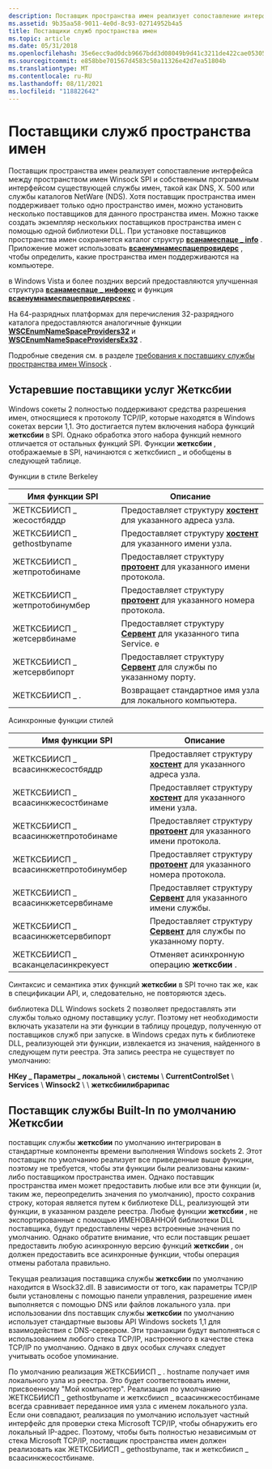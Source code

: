 ```yaml
---
description: Поставщик пространства имен реализует сопоставление интерфейса между пространством имен Winsock SPI и собственным программным интерфейсом существующей службы имен, такой как DNS, X. 500 или службы каталогов NetWare (NDS).
ms.assetid: 9b35aa58-9011-4e0d-8c93-02714952b4a5
title: Поставщики служб пространства имен
ms.topic: article
ms.date: 05/31/2018
ms.openlocfilehash: 35e6ecc9ad0dcb9667bdd3d08049b9d41c3211de422cae0530506f6103494527
ms.sourcegitcommit: e858bbe701567d4583c50a11326e42d7ea51804b
ms.translationtype: MT
ms.contentlocale: ru-RU
ms.lasthandoff: 08/11/2021
ms.locfileid: "118822642"
---
```

# <a name="namespace-service-providers"></a>Поставщики служб пространства имен

Поставщик пространства имен реализует сопоставление интерфейса между пространством имен Winsock SPI и собственным программным интерфейсом существующей службы имен, такой как DNS, X. 500 или службы каталогов NetWare (NDS). Хотя поставщик пространства имен поддерживает только одно пространство имен, можно установить несколько поставщиков для данного пространства имен. Можно также создать экземпляр нескольких поставщиков пространства имен с помощью одной библиотеки DLL. При установке поставщиков пространства имен сохраняется каталог структур [**всанамеспаце \_ info**](/windows/desktop/api/Winsock2/ns-winsock2-wsanamespace_infow) . Приложение может использовать [**всаенумнамеспацепровидерс**](/windows/desktop/api/Winsock2/nf-winsock2-wsaenumnamespaceprovidersa) , чтобы определить, какие пространства имен поддерживаются на компьютере.

в Windows Vista и более поздних версий предоставляются улучшенная структура [**всанамеспаце \_ инфоекс**](/windows/desktop/api/Winsock2/ns-winsock2-wsanamespace_infoexw) и функция [**всаенумнамеспацепровидерсекс**](/windows/desktop/api/Winsock2/nf-winsock2-wsaenumnamespaceprovidersexa) .

На 64-разрядных платформах для перечисления 32-разрядного каталога предоставляются аналогичные функции [**WSCEnumNameSpaceProviders32**](/windows/desktop/api/Ws2spi/nf-ws2spi-wscenumnamespaceproviders32) и [**WSCEnumNameSpaceProvidersEx32**](/windows/desktop/api/Ws2spi/nf-ws2spi-wscenumnamespaceprovidersex32) .

Подробные сведения см. в разделе [требования к поставщику службы пространства имен Winsock](winsock-namespace-service-provider-requirements.md) .

## <a name="legacy-getxbyy-service-providers"></a>Устаревшие поставщики услуг Жетксбии

Windows сокеты 2 полностью поддерживают средства разрешения имен, относящиеся к протоколу TCP/IP, которые находятся в Windows сокетах версии 1,1. Это достигается путем включения набора функций **жетксбии** в SPI. Однако обработка этого набора функций немного отличается от остальных функций SPI. Функции **жетксбии** , отображаемые в SPI, начинаются с жетксбиисп \_ и обобщены в следующей таблице.

Функции в стиле Berkeley



| Имя функции SPI           | Описание                                                                              |
|-----------------------------|------------------------------------------------------------------------------------------|
| ЖЕТКСБИИСП \_ жесостбяддр    | Предоставляет структуру [**хостент**](/windows/desktop/api/winsock/ns-winsock-hostent) для указанного адреса узла.        |
| ЖЕТКСБИИСП \_ gethostbyname    | Предоставляет структуру [**хостент**](/windows/desktop/api/winsock/ns-winsock-hostent) для указанного имени узла.           |
| ЖЕТКСБИИСП \_ жетпротобинаме   | Предоставляет структуру [**протоент**](/windows/desktop/api/winsock/ns-winsock-protoent) для указанного имени протокола.     |
| ЖЕТКСБИИСП \_ жетпротобинумбер | Предоставляет структуру [**протоент**](/windows/desktop/api/winsock/ns-winsock-protoent) для указанного номера протокола.   |
| ЖЕТКСБИИСП \_ жетсервбинаме    | Предоставляет структуру [**Сервент**](/windows/desktop/api/winsock/ns-winsock-servent) для указанного типа Service. e        |
| ЖЕТКСБИИСП \_ жетсервбипорт    | Предоставляет структуру [**Сервент**](/windows/desktop/api/winsock/ns-winsock-servent) для службы по указанному порту. |
| ЖЕТКСБИИСП \_ .      | Возвращает стандартное имя узла для локального компьютера.                                   |



 

Асинхронные функции стилей



| Имя функции SPI                   | Описание                                                                              |
|-------------------------------------|------------------------------------------------------------------------------------------|
| ЖЕТКСБИИСП \_ всаасинкжесостбяддр    | Предоставляет структуру [**хостент**](/windows/desktop/api/winsock/ns-winsock-hostent) для указанного адреса узла.        |
| ЖЕТКСБИИСП \_ всаасинкжесостбинаме    | Предоставляет структуру [**хостент**](/windows/desktop/api/winsock/ns-winsock-hostent) для указанного имени узла.           |
| ЖЕТКСБИИСП \_ всаасинкжетпротобинаме   | Предоставляет структуру [**протоент**](/windows/desktop/api/winsock/ns-winsock-protoent) для указанного имени протокола.     |
| ЖЕТКСБИИСП \_ всаасинкжетпротобинумбер | Предоставляет структуру [**протоент**](/windows/desktop/api/winsock/ns-winsock-protoent) для указанного номера протокола.   |
| ЖЕТКСБИИСП \_ всаасинкжетсервбинаме    | Предоставляет структуру [**Сервент**](/windows/desktop/api/winsock/ns-winsock-servent) для указанного имени службы.        |
| ЖЕТКСБИИСП \_ всаасинкжетсервбипорт    | Предоставляет структуру [**Сервент**](/windows/desktop/api/winsock/ns-winsock-servent) для службы по указанному порту. |
| ЖЕТКСБИИСП \_ всаканцеласинкрекуест    | Отменяет асинхронную операцию **жетксбии** .                                           |



 

Синтаксис и семантика этих функций **жетксбии** в SPI точно так же, как в спецификации API, и, следовательно, не повторяются здесь.

библиотека DLL Windows sockets 2 позволяет предоставлять эти службы только одному поставщику услуг. Поэтому нет необходимости включать указатели на эти функции в таблицу процедур, полученную от поставщиков служб при запуске. в Windows средах путь к библиотеке DLL, реализующей эти функции, извлекается из значения, найденного в следующем пути реестра. Эта запись реестра не существует по умолчанию:

**HKey \_ Параметры \_ локальной** \\ **системы** \\ **CurrentControlSet** \\ **Services** \\ **Winsock2** \\  \\ **жетксбиилибрарипас**

## <a name="built-in-default-getxbyy-service-provider"></a>Поставщик службы Built-In по умолчанию Жетксбии

поставщик службы **жетксбии** по умолчанию интегрирован в стандартные компоненты времени выполнения Windows sockets 2. Этот поставщик по умолчанию реализует все приведенные выше функции, поэтому не требуется, чтобы эти функции были реализованы каким-либо поставщиком пространства имен. Однако поставщик пространства имен может предоставить любые или все эти функции (и, таким же, переопределить значения по умолчанию), просто сохранив строку, которая является путем к библиотеке DLL, реализующей эти функции, в указанном разделе реестра. Любые функции **жетксбии** , не экспортированные с помощью ИМЕНОВАННОЙ библиотеки DLL поставщика, будут предоставлены через встроенные значения по умолчанию. Однако обратите внимание, что если поставщик решает предоставить любую асинхронную версию функций **жетксбии** , он должен предоставить все асинхронные функции, чтобы операция отмены работала правильно.

Текущая реализация поставщика службы **жетксбии** по умолчанию находится в Wsock32.dll. В зависимости от того, как параметры TCP/IP были установлены с помощью панели управления, разрешение имен выполняется с помощью DNS или файлов локального узла. при использовании dns поставщик службы **жетксбии** по умолчанию использует стандартные вызовы API Windows sockets 1,1 для взаимодействия с DNS-сервером. Эти транзакции будут выполняться с использованием любого стека TCP/IP, настроенного в качестве стека TCP/IP по умолчанию. Однако в двух особых случаях следует учитывать особое упоминание.

По умолчанию реализация ЖЕТКСБИИСП \_ . hostname получает имя локального узла из реестра. Это будет соответствовать имени, присвоенному "Мой компьютер". Реализация по умолчанию ЖЕТКСБИИСП \_ gethostbyname и жетксбиисп \_ всаасинкжесостбинаме всегда сравнивает переданное имя узла с именем локального узла. Если они совпадают, реализация по умолчанию использует частный интерфейс для проверки стека Microsoft TCP/IP, чтобы обнаружить его локальный IP-адрес. Поэтому, чтобы быть полностью независимым от стека Microsoft TCP/IP, поставщик пространства имен должен реализовать как ЖЕТКСБИИСП \_ gethostbyname, так и жетксбиисп \_ всаасинкжесостбинаме.

 

 



